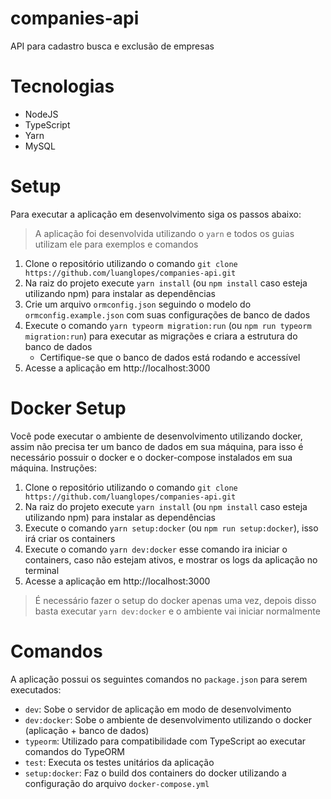 # companies-api

API para cadastro busca e exclusão de empresas

# Tecnologias

- NodeJS
- TypeScript
- Yarn
- MySQL

# Setup

Para executar a aplicação em desenvolvimento siga os passos abaixo:

> A aplicação foi desenvolvida utilizando o `yarn` e todos os guias utilizam ele para exemplos e comandos

1. Clone o repositório utilizando o comando `git clone https://github.com/luanglopes/companies-api.git`
2. Na raiz do projeto execute `yarn install` (ou `npm install` caso esteja utilizando npm) para instalar as dependências
3. Crie um arquivo `ormconfig.json` seguindo o modelo do `ormconfig.example.json` com suas configurações de banco de dados
4. Execute o comando `yarn typeorm migration:run` (ou `npm run typeorm migration:run`) para executar as migrações e criara a estrutura do banco de dados
    - Certifique-se que o banco de dados está rodando e accessível
5. Acesse a aplicação em http://localhost:3000

# Docker Setup

Você pode executar o ambiente de desenvolvimento utilizando docker, assim não precisa ter um banco de dados em sua máquina, para isso é necessário possuir o docker e o docker-compose instalados em sua máquina. Instruções:

1. Clone o repositório utilizando o comando `git clone https://github.com/luanglopes/companies-api.git`
2. Na raiz do projeto execute `yarn install` (ou `npm install` caso esteja utilizando npm) para instalar as dependências
3. Execute o comando `yarn setup:docker` (ou `npm run setup:docker`), isso irá criar os containers
4. Execute o comando `yarn dev:docker` esse comando ira iniciar o containers, caso não estejam ativos, e mostrar os logs da aplicação no terminal
5. Acesse a aplicação em http://localhost:3000

> É necessário fazer o setup do docker apenas uma vez, depois disso basta executar `yarn dev:docker` e o ambiente vai iniciar normalmente

# Comandos

A aplicação possui os seguintes comandos no `package.json` para serem executados:

- `dev`: Sobe o servidor de aplicação em modo de desenvolvimento
- `dev:docker`: Sobe o ambiente de desenvolvimento utilizando o docker (aplicação + banco de dados)
- `typeorm`: Utilizado para compatibilidade com TypeScript ao executar comandos do TypeORM
- `test`: Executa os testes unitários da aplicação
- `setup:docker`: Faz o build dos containers do docker utilizando a configuração do arquivo `docker-compose.yml`
